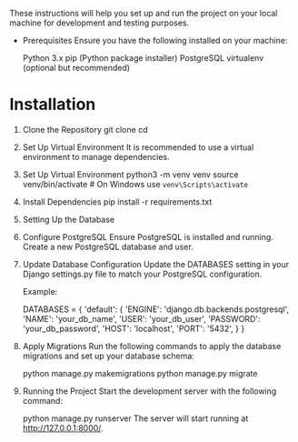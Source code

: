 These instructions will help you set up and run the project on your local machine for development and testing purposes.

* Prerequisites
    Ensure you have the following installed on your machine:

    Python 3.x
    pip (Python package installer)
    PostgreSQL
    virtualenv (optional but recommended)

# Installation
1. Clone the Repository
    git clone <repository-url>
    cd <repository-directory>

2. Set Up Virtual Environment
  It is recommended to use a virtual environment to manage dependencies.

3. Set Up Virtual Environment
    python3 -m venv venv
    source venv/bin/activate  # On Windows use `venv\Scripts\activate`

4. Install Dependencies
    pip install -r requirements.txt

5. Setting Up the Database
  1. Configure PostgreSQL
     Ensure PostgreSQL is installed and running.
     Create a new PostgreSQL database and user.
  2. Update Database Configuration
     Update the DATABASES setting in your Django settings.py file to match your PostgreSQL configuration.

      Example:


      DATABASES = {
          'default': {
              'ENGINE': 'django.db.backends.postgresql',
              'NAME': 'your_db_name',
              'USER': 'your_db_user',
              'PASSWORD': 'your_db_password',
              'HOST': 'localhost',
              'PORT': '5432',
          }
      }
6.  Apply Migrations
    Run the following commands to apply the database migrations and set up your database schema:

    python manage.py makemigrations
    python manage.py migrate




8. Running the Project
    Start the development server with the following command:


    python manage.py runserver
    The server will start running at http://127.0.0.1:8000/.


